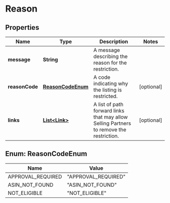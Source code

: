 # Reason

## Properties
Name | Type | Description | Notes
------------ | ------------- | ------------- | -------------
**message** | **String** | A message describing the reason for the restriction. | 
**reasonCode** | [**ReasonCodeEnum**](#ReasonCodeEnum) | A code indicating why the listing is restricted. |  [optional]
**links** | [**List&lt;Link&gt;**](Link.md) | A list of path forward links that may allow Selling Partners to remove the restriction. |  [optional]

<a name="ReasonCodeEnum"></a>
## Enum: ReasonCodeEnum
Name | Value
---- | -----
APPROVAL_REQUIRED | &quot;APPROVAL_REQUIRED&quot;
ASIN_NOT_FOUND | &quot;ASIN_NOT_FOUND&quot;
NOT_ELIGIBLE | &quot;NOT_ELIGIBLE&quot;
